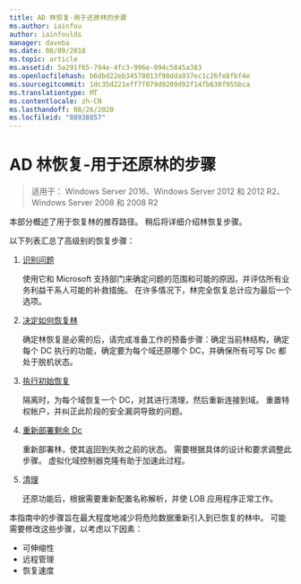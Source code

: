 ```yaml
---
title: AD 林恢复-用于还原林的步骤
ms.author: iainfou
author: iainfoulds
manager: daveba
ms.date: 08/09/2018
ms.topic: article
ms.assetid: 5a291f65-794e-4fc3-996e-094c5845a383
ms.openlocfilehash: b6dbd22eb34578013f90dda937ec1c26fe8fbf4e
ms.sourcegitcommit: 1dc35d221eff7f079d9209d92f14fb630f955bca
ms.translationtype: MT
ms.contentlocale: zh-CN
ms.lasthandoff: 08/26/2020
ms.locfileid: "88938857"
---
```

# <a name="ad-forest-recovery---steps-for-restoring-the-forest"></a>AD 林恢复-用于还原林的步骤

>适用于： Windows Server 2016、Windows Server 2012 和 2012 R2、Windows Server 2008 和 2008 R2

本部分概述了用于恢复林的推荐路径。 稍后将详细介绍林恢复步骤。

以下列表汇总了高级别的恢复步骤：

1. [识别问题](AD-Forest-Recovery-Identify-the-Problem.md)

   使用它和 Microsoft 支持部门来确定问题的范围和可能的原因，并评估所有业务利益干系人可能的补救措施。 在许多情况下，林完全恢复总计应为最后一个选项。

2. [决定如何恢复林](AD-Forest-Recovery-Determine-how-to-Recover.md)

   确定林恢复是必需的后，请完成准备工作的预备步骤：确定当前林结构，确定每个 DC 执行的功能，确定要为每个域还原哪个 DC，并确保所有可写 Dc 都处于脱机状态。

3. [执行初始恢复](AD-Forest-Recovery-Perform-initial-recovery.md)

   隔离时，为每个域恢复一个 DC，对其进行清理，然后重新连接到域。 重置特权帐户，并纠正此阶段的安全漏洞导致的问题。

4. [重新部署剩余 Dc](AD-Forest-Recovery-Restore-Additional-DCs.md)

   重新部署林，使其返回到失败之前的状态。 需要根据具体的设计和要求调整此步骤。 虚拟化域控制器克隆有助于加速此过程。

5. [清理](AD-Forest-Recovery-Cleanup.md)

   还原功能后，根据需要重新配置名称解析，并使 LOB 应用程序正常工作。

本指南中的步骤旨在最大程度地减少将危险数据重新引入到已恢复的林中。 可能需要修改这些步骤，以考虑以下因素：

- 可伸缩性
- 远程管理
- 恢复速度
